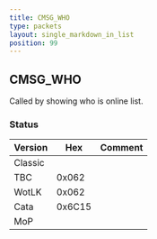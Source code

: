 ```yaml
---
title: CMSG_WHO
type: packets
layout: single_markdown_in_list
position: 99
---
```


## CMSG_WHO

Called by showing who is online list.

### Status

Version | Hex | Comment
---------- | ---------- | ---------- 
Classic    |            |  
TBC        | 0x062      |  
WotLK      | 0x062      |  
Cata       | 0x6C15     |  
MoP        |            |  